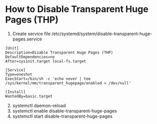 # How to Disable Transparent Huge Pages (THP)

1. Create service file  /etc/systemd/system/disable-transparent-huge-pages.service

```
[Unit]
Description=Disable Transparent Huge Pages (THP)
DefaultDependencies=no
After=sysinit.target local-fs.target

[Service]
Type=oneshot
ExecStart=/bin/sh -c 'echo never | tee /sys/kernel/mm/transparent_hugepage/enabled > /dev/null'

[Install]
WantedBy=basic.target
```

2. systemctl daemon-reload
3. systemctl enable disable-transparent-huge-pages
4. systemctl start disable-transparent-huge-pages
